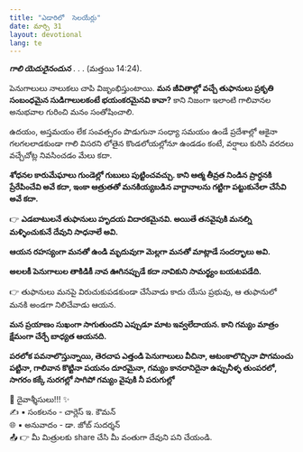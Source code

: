 ```yaml
---
title: "ఎడారిలో  సెలయేర్లు"
date: మార్చి 31
layout: devotional
lang: te
---
```



***గాలి యెదురైనందున*** . . . (మత్తయి 14:24). 

 పెనుగాలులు నాలుకలు చాపి విజృంభిస్తుంటాయి. 
**మన జీవితాల్లో వచ్చే తుఫానులు ప్రకృతి సంబంధమైన సుడిగాలులకంటే భయంకరమైనవి కావా?**
 కాని నిజంగా ఇలాంటి గాలివానల అనుభవాల గురించి మనం సంతోషించాలి.

 ఉదయం, అస్తమయం లేక సంవత్సరం పొడుగునా సంధ్యా సమయం ఉండే ప్రదేశాల్లో ఆకైనా గలగలలాడకుండా గాలి విసరని లోతైన కొండలోయల్లోనూ ఉండడం కంటే, వర్షాలు కురిసి వరదలు వచ్చేచోట్ల నివసించడం మేలు కదా. 

**శోధనల కారుమేఘాలు గుండెల్లో గుబులు పుట్టించవచ్చు. కాని ఆత్మ తీవ్రత నిండిన ప్రార్ధనకి ప్రేరేపించేవి అవే కదా, ఇంకా ఆత్రుతతో మనకియ్యబడిన వాగ్దానాలను గట్టిగా పట్టుకునేలా చేసేవి అవే కదా.**

👉 **ఎడబాటులనే తుఫానులు హృదయ విదారకమైనవి. అయితే తనవైపుకి మనల్ని  మళ్ళించుకునే దేవుని సాధనాలే అవి.**

 **ఆయన రహస్యంగా మనతో ఉండి మృదువుగా మెల్లగా మనతో మాట్లాడే సందర్భాలు అవి.**

 **అలలకీ పెనుగాలుల తాకిడికీ నావ ఊగినప్పుడే కదా నావికుని సామర్థ్యం బయటపడేది.**

👉 తుఫానులు మనపై విరుచుకుపడకుండా చేసేవాడు కాదు యేసు ప్రభువు, ఆ తుఫానులో మనకి అండగా నిలిచేవాడు ఆయన. 

**మన ప్రయాణం సుఖంగా సాగుతుందని ఎప్పుడూ మాట ఇవ్వలేదాయన. కాని గమ్యం మాత్రం క్షేమంగా చేర్చే బాధ్యత ఆయనది.**

**పరలోక పవనాలొస్తున్నాయి, తెరచాప ఎత్తండి పెనుగాలులు వీచినా, ఆటంకాలొచ్చినా పొగమంచు పట్టినా, గాలివాన కొట్టినా పయనం దూరమైనా, గమ్యం కానరానిదైనా ఉప్పునీళ్ళ తుంపరలో, సాగరం కక్కే నురగల్లో సాగిపో గమ్యం వైపుకి నీ పరుగుల్లో**

<div class="blessing">🙏 <span class="bless-text">దైవాశ్శీసులు!!!</span> ✨</div>

<div class="credit">✍️ <span class="credit-text">▪ సంకలనం - చార్లెస్ ఇ. కౌమన్</span></div>
<div class="credit">🌐 <span class="credit-text">▪ అనువాదం - డా. జోబ్ సుదర్శన్</span></div>


<div class="share">📤 👉 <span class="share-text">మీ మిత్రులకు share చేసి మీ వంతుగా దేవుని పని చేయండి.</span></div>
